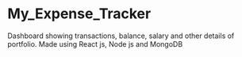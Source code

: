 # My_Expense_Tracker
Dashboard showing transactions, balance, salary and other details of portfolio. Made using React js, Node js and MongoDB

